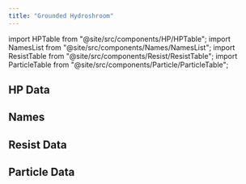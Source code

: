 ```yaml
---
title: "Grounded Hydroshroom"
---
```


import HPTable from "@site/src/components/HP/HPTable";
import NamesList from "@site/src/components/Names/NamesList";
import ResistTable from "@site/src/components/Resist/ResistTable";
import ParticleTable from "@site/src/components/Particle/ParticleTable";

## HP Data

<HPTable item_key="groundedhydroshroom" data_src="enemy" />

## Names

<NamesList item_key="groundedhydroshroom" data_src="enemy" />

## Resist Data

<ResistTable item_key="groundedhydroshroom" data_src="enemy" />

## Particle Data

<ParticleTable item_key="groundedhydroshroom" data_src="enemy" />
